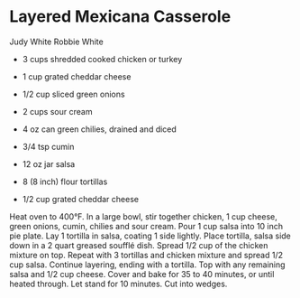# Layered Mexicana Casserole

Judy White
Robbie White

- 3 cups shredded cooked chicken or turkey
- 1 cup grated cheddar cheese
- 1/2 cup sliced green onions
- 2 cups sour cream

- 4 oz can green chilies, drained and diced
- 3/4 tsp cumin
- 12 oz jar salsa
- 8 (8 inch) flour tortillas
- 1/2 cup grated cheddar cheese

Heat oven to 400°F. In a large bowl, stir together chicken, 1 cup cheese, green onions, cumin, chilies and sour cream. Pour 1 cup salsa into 10 inch pie plate. Lay 1 tortilla in salsa, coating 1 side lightly. Place tortilla, salsa side down in a 2 quart greased soufflé dish. Spread 1/2 cup of the chicken mixture on top. Repeat with 3 tortillas and chicken mixture and spread 1/2 cup salsa. Continue layering, ending with a tortilla. Top with any remaining salsa and 1/2 cup cheese. Cover and bake for 35 to 40 minutes, or until heated through. Let stand for 10 minutes. Cut into wedges.
